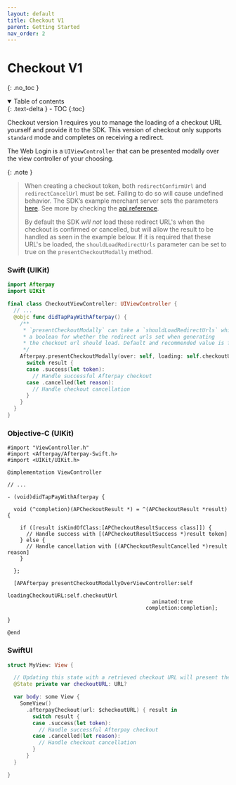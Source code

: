 ```yaml
---
layout: default
title: Checkout V1
parent: Getting Started
nav_order: 2
---
```


# Checkout V1
{: .no_toc }

<details open markdown="block">
  <summary>
    Table of contents
  </summary>
  {: .text-delta }
- TOC
{:toc}
</details>

Checkout version 1 requires you to manage the loading of a checkout URL yourself and provide it to the SDK. This version of checkout only supports `standard` mode and completes on receiving a redirect.

The Web Login is a `UIViewController` that can be presented modally over the view controller of your choosing.

{: .note }
> When creating a checkout token, both `redirectConfirmUrl` and `redirectCancelUrl` must be set. Failing to do so will cause undefined behavior. The SDK’s example merchant server sets the parameters [here](https://github.com/afterpay/sdk-example-server/blob/5781eadb25d7f5c5d872e754fdbb7214a8068008/src/routes/checkout.ts#L26-L27). See more by checking the [api reference](https://developers.afterpay.com/afterpay-online/reference/javascript-afterpayjs#redirect-method).
>
> By default the SDK *will not* load these redirect URL's when the checkout is confirmed or cancelled, but will allow the result to be handled as seen in the example below. If it is required that these URL's be loaded, the `shouldLoadRedirectUrls` parameter can be set to true on the `presentCheckoutModally` method.

### Swift (UIKit)

```swift
import Afterpay
import UIKit

final class CheckoutViewController: UIViewController {
  // ...
  @objc func didTapPayWithAfterpay() {
    /**
     * `presentCheckoutModally` can take a `shouldLoadRedirectUrls` which is
     * a boolean for whether the redirect urls set when generating
     * the checkout url should load. Default and recommended value is false
     */
    Afterpay.presentCheckoutModally(over: self, loading: self.checkoutUrl) { result in
      switch result {
      case .success(let token):
        // Handle successful Afterpay checkout
      case .cancelled(let reason):
        // Handle checkout cancellation
      }
    }
  }
}
```

### Objective-C (UIKit)

```objc
#import "ViewController.h"
#import <Afterpay/Afterpay-Swift.h>
#import <UIKit/UIKit.h>

@implementation ViewController

// ...

- (void)didTapPayWithAfterpay {

  void (^completion)(APCheckoutResult *) = ^(APCheckoutResult *result) {

    if ([result isKindOfClass:[APCheckoutResultSuccess class]]) {
      // Handle success with [(APCheckoutResultSuccess *)result token]
    } else {
      // Handle cancellation with [(APCheckoutResultCancelled *)result reason]
    }

  };

  [APAfterpay presentCheckoutModallyOverViewController:self
                                    loadingCheckoutURL:self.checkoutUrl
                                              animated:true
                                            completion:completion];

}

@end
```

### SwiftUI

```swift
struct MyView: View {

  // Updating this state with a retrieved checkout URL will present the afterpay sheet
  @State private var checkoutURL: URL?

  var body: some View {
    SomeView()
      .afterpayCheckout(url: $checkoutURL) { result in
        switch result {
        case .success(let token):
          // Handle successful Afterpay checkout
        case .cancelled(let reason):
          // Handle checkout cancellation
        }
      }
  }

}
```
